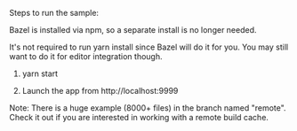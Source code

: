 Steps to run the sample:

Bazel is installed via npm, so a separate install is no longer needed.

It's not required to run yarn install since Bazel will do it for you. You may still want to do it for editor integration though.

1. yarn start

2. Launch the app from http://localhost:9999

Note: There is a huge example (8000+ files) in the branch named "remote". Check it out if you are interested in working with a remote build cache.
